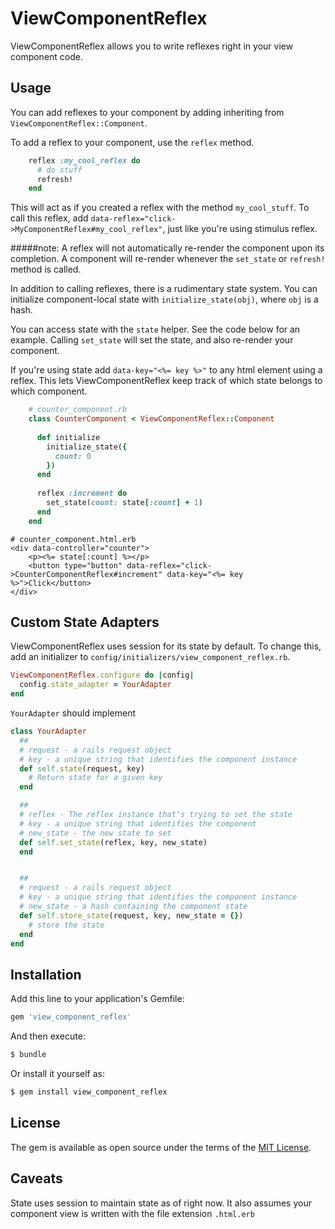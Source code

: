 # ViewComponentReflex

ViewComponentReflex allows you to write reflexes right in your view component code.

## Usage

You can add reflexes to your component by adding inheriting from `ViewComponentReflex::Component`.

To add a reflex to your component, use the `reflex` method.

```ruby
    reflex :my_cool_reflex do
      # do stuff
      refresh!
    end
```

This will act as if you created a reflex with the method `my_cool_stuff`. To call this reflex, add `data-reflex="click->MyComponentReflex#my_cool_reflex"`, just like you're
using stimulus reflex.

#####note: A reflex will not automatically re-render the component upon its completion. A component will re-render whenever the `set_state` or `refresh!` method is called.

In addition to calling reflexes, there is a rudimentary state system. You can initialize component-local state with `initialize_state(obj)`, where `obj` is a hash.

You can access state with the `state` helper. See the code below for an example. Calling `set_state` will set the state, 
and also re-render your component.

If you're using state add `data-key="<%= key %>"` to any html element using a reflex. This 
lets ViewComponentReflex keep track of which state belongs to which component.


```ruby
    # counter_component.rb
    class CounterComponent < ViewComponentReflex::Component
   
      def initialize
        initialize_state({
          count: 0
        })
      end
    
      reflex :increment do
        set_state(count: state[:count] + 1)
      end
    end
```

```erb
# counter_component.html.erb
<div data-controller="counter">
    <p><%= state[:count] %></p>
    <button type="button" data-reflex="click->CounterComponentReflex#increment" data-key="<%= key %>">Click</button>
</div>
```

## Custom State Adapters

ViewComponentReflex uses session for its state by default. To change this, add
an initializer to `config/initializers/view_component_reflex.rb`.

```ruby
ViewComponentReflex.configure do |config|
  config.state_adapter = YourAdapter
end
```

`YourAdapter` should implement 

```ruby
class YourAdapter
  ##
  # request - a rails request object
  # key - a unique string that identifies the component instance
  def self.state(request, key)
    # Return state for a given key
  end

  ##
  # reflex - The reflex instance that's trying to set the state
  # key - a unique string that identifies the component
  # new_state - the new state to set
  def self.set_state(reflex, key, new_state)
  end


  ##
  # request - a rails request object
  # key - a unique string that identifies the component instance
  # new_state - a hash containing the component state
  def self.store_state(request, key, new_state = {})
    # store the state 
  end
end
```


## Installation
Add this line to your application's Gemfile:

```ruby
gem 'view_component_reflex'
```

And then execute:
```bash
$ bundle
```

Or install it yourself as:
```bash
$ gem install view_component_reflex
```

## License
The gem is available as open source under the terms of the [MIT License](https://opensource.org/licenses/MIT).

## Caveats

State uses session to maintain state as of right now. It also assumes your component view is written with the file extension `.html.erb`
